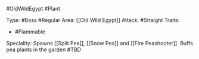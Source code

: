 #OldWildEgypt #Plant

Type: #Boss #Regular 
Area: [[Old Wild Egypt]]
Attack: #Straight
Traits:
- #Flammable

Speciality: Spawns [[Split Pea]], [[Snow Pea]] and [[Fire Peashooter]]. Buffs pea plants in the garden #TBD 